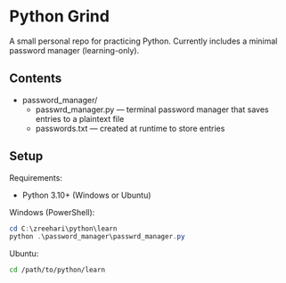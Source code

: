 # Python Grind

A small personal repo for practicing Python. Currently includes a minimal password manager (learning-only).

## Contents
- password_manager/
  - passwrd_manager.py — terminal password manager that saves entries to a plaintext file
  - passwords.txt — created at runtime to store entries

## Setup

Requirements:
- Python 3.10+ (Windows or Ubuntu)

Windows (PowerShell):
```powershell
cd C:\zreehari\python\learn
python .\password_manager\passwrd_manager.py
```

Ubuntu:
```bash
cd /path/to/python/learn
